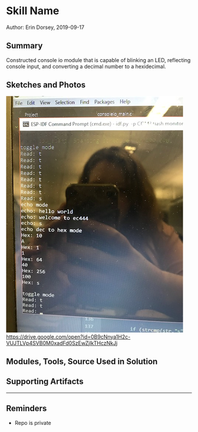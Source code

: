 #  Skill Name

Author: Erin Dorsey, 2019-09-17

## Summary
Constructed console io module that is capable of blinking an LED, reflecting console input, and converting a decimal number to a hexidecimal. 

## Sketches and Photos
![Image](./images/IMG_6323.jpg)
https://drive.google.com/open?id=0B9cNnya1H2c-VUJTLVp4SVB0M0xadFd0SzEwZjlkTHczNkJj

## Modules, Tools, Source Used in Solution


## Supporting Artifacts


-----

## Reminders
- Repo is private
